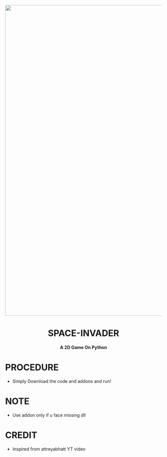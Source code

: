 <p align="center"><a href="https://t.me/fridayot"><img src="https://www.mediafire.com/convkey/53c9/vomryvf8cnxv9umzg.jpg" width="1000"></a></p> 
<h1 align="center"><b>SPACE-INVADER </b></h1>
<h4 align="center">A 2D Game On Python</h4>


# PROCEDURE

* Simply Download the code and addons and run!

# NOTE

* Use addon only if u face missing dll




# CREDIT

 * Inspired from attreyabhatt YT video
